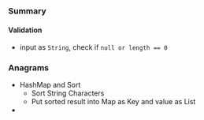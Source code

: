 ### Summary
#### Validation
- input as `String`, check if `null or length == 0`
###  Anagrams
- HashMap and Sort
	- Sort String Characters
	- Put sorted result into Map as Key and value as List<String>
- 
<!--stackedit_data:
eyJoaXN0b3J5IjpbMjkwNDYzOTUsLTE1NjI1OTI4NzAsLTUwMD
M1ODExNV19
-->